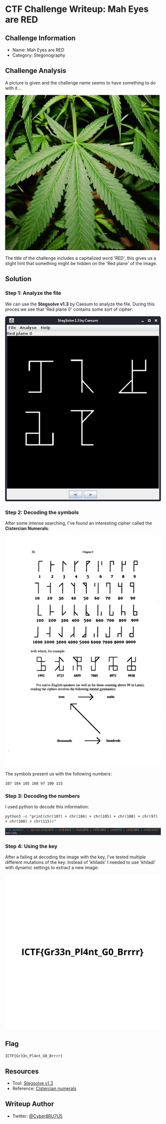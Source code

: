 # CTF Challenge Writeup: Mah Eyes are RED


## Challenge Information

- Name: Mah Eyes are RED
- Category: Stegonography

## Challenge Analysis

A picture is given and the challenge name seems to have something to do with it...

![img/MahEyesareRed-1.png](img/MahEyesareRed-1.png)

The title of the challenge includes a capitalized word 'RED', this gives us a slight hint that something might be hidden on the 'Red plane' of the image.

## Solution

### Step 1: Analyze the file

We can use the **Stegsolve v1.3** by Caesum to analyze the file. During this proces we see that 'Red plane 0' contains some sort of cipher:

![img/MahEyesareRed-2.png](img/MahEyesareRed-2.png)

### Step 2: Decoding the symbols

After some intense searching, I've found an interesting cipher called the **Cistercian Numerals**:

![img/MahEyesareRed-3.png](img/MahEyesareRed-3.png)

The symbols present us with the following numbers:

```
107 104 105 108 97 100 115
```

### Step 3: Decoding the numbers

I used python to decode this information:

```
python3 -c "print(chr(107) + chr(104) + chr(105) + chr(108) + chr(97) + chr(100) + chr(115))"
```

![img/MahEyesareRed-4.png](img/MahEyesareRed-4.png)


### Step 4: Using the key

After a failing at decoding the image with the key, I've tested multiple different mutations of the key.
Instead of 'khilads' I needed to use 'khiladi' with dynamic settings to extract a new image:

![img/MahEyesareRed-5.png](img/MahEyesareRed-5.png)


## Flag

`ICTF{Gr33n_Pl4nt_G0_Brrrr}`

## Resources


- Tool: [Stegsolve v1.3](http://www.caesum.com/handbook/Stegsolve.jar)
- Reference: [Cistercian numerals](https://en.wikipedia.org/wiki/Cistercian_numerals)

## Writeup Author

- Twitter: [@Cyber8RU7U5](https://twitter.com/Cyber8RU7U5)

